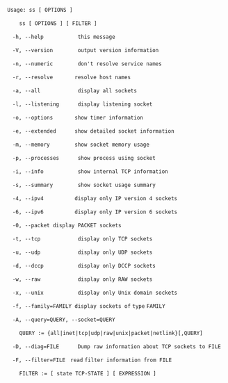 `Usage: ss [ OPTIONS ]`

       `ss [ OPTIONS ] [ FILTER ]`

   `-h, --help           this message`

   `-V, --version        output version information`

   `-n, --numeric        don't resolve service names`

   `-r, --resolve       resolve host names`

   `-a, --all            display all sockets`

   `-l, --listening      display listening socket`

   `-o, --options       show timer information`

   `-e, --extended      show detailed socket information`

   `-m, --memory        show socket memory usage`

   `-p, --processes      show process using socket`

   `-i, --info           show internal TCP information`

   `-s, --summary        show socket usage summary`

   `-4, --ipv4          display only IP version 4 sockets`

   `-6, --ipv6          display only IP version 6 sockets`

   `-0, --packet display PACKET sockets`

   `-t, --tcp            display only TCP sockets`

   `-u, --udp            display only UDP sockets`

   `-d, --dccp           display only DCCP sockets`

   `-w, --raw            display only RAW sockets`

   `-x, --unix           display only Unix domain sockets`

   `-f, --family=FAMILY display sockets of` `type` `FAMILY`

   `-A, --query=QUERY, --socket=QUERY`

       `QUERY := {all|inet|tcp|udp|raw|unix|packet|netlink}[,QUERY]`

   `-D, --diag=FILE      Dump raw information about TCP sockets to FILE`

   `-F, --filter=FILE`   `read` `filter information from FILE`

       `FILTER := [ state TCP-STATE ] [ EXPRESSION ]`
